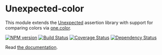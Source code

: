 # Unexpected-color

This module extends the
[Unexpected](https://github.com/unexpectedjs/unexpected) assertion
library with support for comparing colors via [one.color](https://github.com/One-com/one-color).

[![NPM version](https://badge.fury.io/js/unexpected-color.svg)](http://badge.fury.io/js/unexpected-color)
[![Build Status](https://travis-ci.org/unexpectedjs/unexpected-color.svg?branch=master)](https://travis-ci.org/unexpectedjs/unexpected-color)
[![Coverage Status](https://coveralls.io/repos/unexpectedjs/unexpected-color/badge.svg)](https://coveralls.io/r/unexpectedjs/unexpected-color)
[![Dependency Status](https://david-dm.org/unexpectedjs/unexpected-color.svg)](https://david-dm.org/unexpectedjs/unexpected-express)

Read [the documentation](https://unexpected.js.org/unexpected-color/).

